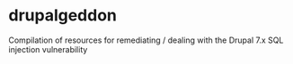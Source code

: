 drupalgeddon
============

Compilation of resources for remediating / dealing with the Drupal 7.x SQL injection vulnerability
